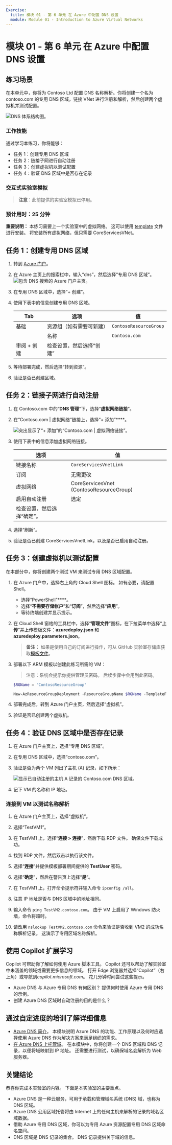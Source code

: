```yaml
---
Exercise:
  title: 模块 01 - 第 6 单元 在 Azure 中配置 DNS 设置
  module: Module 01 - Introduction to Azure Virtual Networks
---
```


# 模块 01 - 第 6 单元 在 Azure 中配置 DNS 设置

## 练习场景

在本单元中，你将为 Contoso Ltd 配置 DNS 名称解析。你将创建一个名为 contoso.com 的专用 DNS 区域，链接 VNet 进行注册和解析，然后创建两个虚拟机并测试配置。

![DNS 体系结构图。](../media/6-exercise-configure-domain-name-servers-configuration-azure.png)

### 工作技能
通过学习本练习，你将能够：

+ 任务 1：创建专用 DNS 区域
+ 任务 2：链接子网进行自动注册
+ 任务 3：创建虚拟机以测试配置
+ 任务 4：验证 DNS 区域中是否存在记录

### 交互式实验室模拟

>**注意**：此前提供的实验室模拟已停用。

### 预计用时：25 分钟

**重要说明：** 本练习需要上一个实验室中的虚拟网络。 这可以使用 [template](https://github.com/MicrosoftLearning/AZ-700-Designing-and-Implementing-Microsoft-Azure-Networking-Solutions/tree/master/Allfiles/Exercises/M01/template.json) 文件进行安装。 将安装所有虚拟网络，但只需要 CoreServicesVNet。 

## 任务 1：创建专用 DNS 区域

1. 转到 [Azure 门户](https://portal.azure.com/)。

1. 在 Azure 主页上的搜索栏中，输入“dns”，然后选择“专用 DNS 区域”。  
   ![包含 DNS 搜索的 Azure 门户主页。](../media/create-private-dns-zone.png)

1. 在专用 DNS 区域中，选择“+ 创建”。

1. 使用下表中的信息创建专用 DNS 区域。

    | Tab         | **选项**                             | **值**            |
    | --------------- | -------------------------------------- | -------------------- |
    | 基础          | 资源组（如有需要可新建） | `ContosoResourceGroup` |
    |                 | 名称                                   | `Contoso.com`          |
    | 审阅 + 创建 | 检查设置，然后选择“创建” |                      |

1. 等待部署完成，然后选择“转到资源”。

1. 验证是否已创建区域。

## 任务 2：链接子网进行自动注册

1. 在 Contoso.com 中的“**DNS 管理**”下，选择“**虚拟网络链接**”。

1. 在“Contoso.com \| 虚拟网络”链接上，选择“+ 添加”****。

    ![突出显示了“+ 添加”的“Contoso.com \| 虚拟网络链接”。](../media/add-network-link-dns.png)

1. 使用下表中的信息添加虚拟网络链接。

    | **选项**                          | 值                               |
    | ----------------------------------- | --------------------------------------- |
    | 链接名称                           | `CoreServicesVnetLink`                   |
    | 订阅                        | 无需更改                     |
    | 虚拟网络                     | CoreServicesVnet (ContosoResourceGroup) |
    | 启用自动注册            | 选定                                |
    | 检查设置，然后选择“确定”。 |                                         |

1. 选择“刷新”。

1. 验证是否已创建 CoreServicesVnetLink，以及是否已启用自动注册。

## 任务 3：创建虚拟机以测试配置

在本部分中，你将创建两个测试 VM 来测试专用 DNS 区域配置。

1. 在 Azure 门户中，选择右上角的 Cloud Shell 图标。 如有必要，请配置 Shell。  
    + 选择“PowerShell”****。
    + 选择“**不需要存储帐户**”和“**订阅**”，然后选择“**应用**”。
    + 等待终端创建并显示提示。 

1. 在 Cloud Shell 窗格的工具栏中，选择“**管理文件**”图标，在下拉菜单中选择“**上传**”并上传模板文件：**azuredeploy.json** 和 **azuredeploy.parameters.json**。

   >**备注：** 如果是使用自己的订阅进行操作，可从 GitHub 实验室存储库获取[模板文件](https://github.com/MicrosoftLearning/AZ-700-Designing-and-Implementing-Microsoft-Azure-Networking-Solutions/tree/master/Allfiles/Exercises)。
   
1. 部署以下 ARM 模板以创建此练习所需的 VM：

   >注意：系统会提示你提供管理员密码。 后续步骤中会用到此密码。 

   ```powershell
   $RGName = "ContosoResourceGroup"
   
   New-AzResourceGroupDeployment -ResourceGroupName $RGName -TemplateFile azuredeploy.json -TemplateParameterFile azuredeploy.parameters.json
   ```
  
1. 部署完成后，转到 Azure 门户主页，然后选择“虚拟机”。

1. 验证是否已创建两个虚拟机。

## 任务 4：验证 DNS 区域中是否存在记录

1. 在 Azure 门户主页上，选择“专用 DNS 区域”。

1. 在专用 DNS 区域中，选择“contoso.com”。

1. 验证是否为两个 VM 列出了主机 (A) 记录，如下所示：

    ![显示已自动注册的主机 A 记录的 Contoso.com DNS 区域。](../media/contoso_com-dns-zone.png)

1. 记下 VM 的名称和 IP 地址。

### 连接到 VM 以测试名称解析

1. 在 Azure 门户主页上，选择“虚拟机”。

1. 选择“TestVM1”。

1. 在 TestVM1 上，选择“**连接 &gt; 连接**”，然后下载 RDP 文件。 确保文件下载成功。

1. 找到 RDP 文件，然后双击以执行该文件。

1. 选择“**连接**”并提供模板部署期间提供的 **TestUser** 密码。

1. 选择“**确定**”，然后在警告页上选择“**是**”。

1. 在 TestVM1 上，打开命令提示符并输入命令 `ipconfig /all`。

1. 注意 IP 地址是否与 DNS 区域中的地址相同。

1. 输入命令 `ping TestVM2.contoso.com`。 由于 VM 上启用了 Windows 防火墙，命令将超时。

1. 请改用 `nslookup TestVM2.contoso.com` 命令来验证是否收到 VM2 的成功名称解析记录。 这演示了专用区域名称解析。 

## 使用 Copilot 扩展学习

Copilot 可帮助你了解如何使用 Azure 脚本工具。 Copilot 还可以帮助了解实验室中未涵盖的领域或需要更多信息的领域。 打开 Edge 浏览器并选择“Copilot”（右上角）或导航到*copilot.microsoft.com*。 花几分钟时间尝试这些提示。
+ Azure DNS 与 Azure 专用 DNS 有何区别？ 提供何时使用 Azure 专用 DNS 的示例。
+ 创建 Azure DNS 区域时自动注册的目的是什么？

## 通过自定进度的培训了解详细信息

+ [Azure DNS 简介](https://learn.microsoft.com/training/modules/intro-to-azure-dns/)。 本模块说明 Azure DNS 的功能、工作原理以及何时应选择使用 Azure DNS 作为解决方案来满足组织的需求。
+ [在 Azure DNS 上托管域](https://learn.microsoft.com/training/modules/host-domain-azure-dns/)。 在本模块中，你将创建一个 DNS 区域和 DNS 记录，以便将域映射到 IP 地址。 还需要进行测试，以确保域名会解析为 Web 服务器。

## 关键结论

恭喜你完成本实验室的内容。 下面是本实验室的主要重点。 

+ Azure DNS 是一种云服务，可用于承载和管理域名系统 (DNS) 域，也称为 DNS 区域。 
+ Azure DNS 公用区域托管将由 Internet 上的任何主机来解析的记录的域名区域数据。
+ 借助 Azure 专用 DNS 区域，你可以为专用 Azure 资源配置专用 DNS 区域命名空间。
+ DNS 区域是 DNS 记录的集合。 DNS 记录提供关于域的信息。
